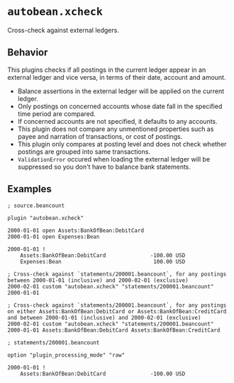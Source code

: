 # `autobean.xcheck`

Cross-check against external ledgers.

## Behavior

This plugins checks if all postings in the current ledger appear in an external ledger and vice versa, in terms of their date, account and amount.

* Balance assertions in the external ledger will be applied on the current ledger.
* Only postings on concerned accounts whose date fall in the specified time period are compared.
* If concerned accounts are not specified, it defaults to any accounts. 
* This plugin does not compare any unmentioned properties such as payee and narration of transactions, or cost of postings.
* This plugin only compares at posting level and does not check whether postings are grouped into same transactions.
* `ValidationError` occured when loading the external ledger will be suppressed so you don't have to balance bank statements.

## Examples

```beancount
; source.beancount

plugin "autobean.xcheck"

2000-01-01 open Assets:BankOfBean:DebitCard
2000-01-01 open Expenses:Bean

2000-01-01 !
    Assets:BankOfBean:DebitCard              -100.00 USD
    Expenses:Bean                             100.00 USD

; Cross-check against `statements/200001.beancount`, for any postings between 2000-01-01 (inclusive) and 2000-02-01 (exclusive)
2000-02-01 custom "autobean.xcheck" "statements/200001.beancount" 2000-01-01

; Cross-check against `statements/200001.beancount`, for any postings on either Assets:BankOfBean:DebitCard or Assets:BankOfBean:CreditCard and between 2000-01-01 (inclusive) and 2000-02-01 (exclusive) 
2000-02-01 custom "autobean.xcheck" "statements/200001.beancount" 2000-01-01 Assets:BankOfBean:DebitCard Assets:BankOfBean:CreditCard

```

```beancount
; statements/200001.beancount

option "plugin_processing_mode" "raw"

2000-01-01 !
    Assets:BankOfBean:DebitCard              -100.00 USD
```

